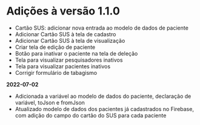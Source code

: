 # Adições à versão 1.1.0

- Cartão SUS: adicionar nova entrada ao modelo de dados de paciente
- Adicionar Cartão SUS à tela de cadastro
- Adicionar Cartão SUS à tela de visualização
- Criar tela de edição de paciente
- Botão para inativar o paciente na tela de deleção
- Tela para visualizar pesquisadores inativos
- Tela para visualizar pacientes inativos
- Corrigir formulário de tabagismo

**2022-07-02**
- Adicionada a variável ao modelo de dados do paciente, declaração de variável, toJson e fromJson
- Atualizado modelo de dados dos pacientes já cadastrados no Firebase, com adição do campo do cartão do SUS para cada paciente